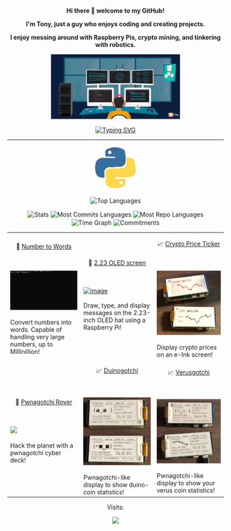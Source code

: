 <div align="center">
  <p><strong>Hi there 👋 welcome to my GitHub!</p>
  <p>I'm Tony, just a guy who enjoys coding and creating projects.</p> 
  <p>I enjoy messing around with Raspberry Pis, crypto mining, and tinkering with robotics. </strong></p>
  <p align="center">
  <img alt="Coding GIF" width="300" height="auto" src="assets/coding.gif"/>
  </p>
  <a href="https://git.io/typing-svg"><img src="https://readme-typing-svg.demolab.com?font=Fira+Code&weight=700&size=30&pause=1000&color=4FBFF7&center=true&vCenter=true&width=435&lines=Welcome!;Check+out+my+repos!" alt="Typing SVG" /></a>
</div>

<!--

### Languages and Tools:
<img align="left" width="35px" src="https://cdn.jsdelivr.net/gh/devicons/devicon@latest/icons/linux/linux-original.svg" />
<img align="left" width="35px" src="https://cdn.jsdelivr.net/gh/devicons/devicon@latest/icons/debian/debian-original.svg" />
<img align="left" width="35px" src="https://cdn.jsdelivr.net/gh/devicons/devicon@latest/icons/bash/bash-plain.svg" />
<img align="left" width="35px" src="https://cdn.jsdelivr.net/gh/devicons/devicon@latest/icons/html5/html5-original.svg" />
<img align="left" width="35px" src="https://cdn.jsdelivr.net/gh/devicons/devicon@latest/icons/css3/css3-original.svg" />
<img align="left" width="35px" src="https://cdn.jsdelivr.net/gh/devicons/devicon@latest/icons/javascript/javascript-original.svg" />
<img align="left" width="35px" src="https://cdn.jsdelivr.net/gh/devicons/devicon@latest/icons/apache/apache-original.svg" />
<img align="left" width="35px" src="https://cdn.jsdelivr.net/gh/devicons/devicon@latest/icons/raspberrypi/raspberrypi-original.svg" />
<img align="left" width="35px" src="https://cdn.jsdelivr.net/gh/devicons/devicon@latest/icons/arduino/arduino-original-wordmark.svg" />
<img align="left" width="35px" src="https://cdn.jsdelivr.net/gh/devicons/devicon@latest/icons/python/python-original.svg" />
<img align="left" width="35px" src="https://cdn.jsdelivr.net/gh/devicons/devicon@latest/icons/opencv/opencv-original.svg" />
<img align="left" width="35px" src="https://cdn.jsdelivr.net/gh/devicons/devicon@latest/icons/anaconda/anaconda-original.svg" />
<img align="left" width="35px" src="https://cdn.jsdelivr.net/gh/devicons/devicon@latest/icons/xcode/xcode-original.svg" />
<img align="left" width="40px" src="https://cdn.jsdelivr.net/gh/devicons/devicon@latest/icons/swift/swift-original.svg" /><br><br />
-->
---

<p align="center">
  <img alt="Coding GIF" width="100" height="auto" src="assets/python.gif"/>
  </p>
<p align="center">
  <img align="center" src="https://github-readme-stats.vercel.app/api/top-langs?username=frogCaller&hide_border=true&no-bg=true&no-frame=true&layout=compact&theme=transparent&hide=html,css,jupyter%20notebook,pug,jinja" alt="Top Languages"/>
</p>


<div align="center">
  <img align="center" src="http://github-profile-summary-cards.vercel.app/api/cards/stats?username=frogCaller&theme=transparent" height="180em" alt="Stats"/>
  <img align="center" src="http://github-profile-summary-cards.vercel.app/api/cards/most-commit-language?username=frogCaller&theme=transparent&exclude=html,CSS,Jupyter%20Notebook" height="180em" alt="Most Commits Languages"/>
  <img align="center" src="http://github-profile-summary-cards.vercel.app/api/cards/repos-per-language?username=frogCaller&theme=transparent&exclude=html,CSS,Jupyter%20Notebook" height="180em" alt="Most Repo Languages"/>
  <img align="center" src="http://github-profile-summary-cards.vercel.app/api/cards/productive-time?username=frogCaller&theme=transparent&utcOffset=-7.00" height="180em" alt="Time Graph"/>
  <img align="center" src="http://github-profile-summary-cards.vercel.app/api/cards/profile-details?username=frogCaller&theme=transparent" height="180em" alt="Commitments"/>
</div>


|   |   |   |
| --- | --- | --- | 
|<p align="center"> 💯 [Number to Words](https://github.com/frogCaller/number-to-words)</p><br><br /> [![image](https://raw.githubusercontent.com/frogCaller/number-to-words/main/images/num2words.gif)](https://github.com/frogCaller/number-to-words)<br><br /> Convert numbers into words. Capable of handling very large numbers, up to Millinillion! |<p align="center"> 📝 [2.23 OLED screen](https://github.com/frogCaller/2.23inch)</p><br><br /> [![image](https://github.com/frogCaller/2.23inch/blob/main/images/draw.gif)](https://github.com/frogCaller/2.23inch)<br><br /> Draw, type, and display messages on the 2.23-inch OLED hat using a Raspberry Pi! <br><br />|<p align="center"> 📈 [Crypto Price Ticker](https://github.com/frogCaller/e-ink-ticker)</p> <br><br /> <a href="https://github.com/frogCaller/e-ink-ticker"><img src="https://github.com/frogCaller/e-ink-ticker/blob/main/images/e-ink-display.jpeg" width="500" height="auto"></a><br><br /> Display crypto prices on an e-Ink screen! |
|<p align="center"> 🤖 [Pwnagotchi Rover](https://github.com/frogCaller/pwnagotchi-rover)</p><br><br /> <a href="https://github.com/frogCaller/pwnagotchi-rover"><img src="https://github.com/frogCaller/pwnagotchi-rover/blob/main/images/pwnagotchiRover1.jpg" width="600" height="auto"></a><br><br /> Hack the planet with a pwnagotchi cyber deck! |<p align="center"> 📈 [Duinogotchi](https://github.com/frogCaller/duinogotchi)</p><br><br /> <a href="https://github.com/frogCaller/duinogotchi"><img src="https://github.com/frogCaller/duinogotchi/blob/main/images/duino_gotchi.jpg" width="300" height="auto"></a><br><br /> Pwnagotchi-like display to show duino-coin statistics! |<p align="center"> 📈 [Verusgotchi](https://github.com/frogCaller/verusgotchi)</p><br><br /> <a href="https://github.com/frogCaller/verusgotchi"><img src="https://github.com/frogCaller/verusgotchi/blob/main/images/verusgotchi.jpeg" width="310" height="auto"></a><br><br /> Pwnagotchi-like display to show your verus coin statistics! |
<div align="center">
 <p>Visits: </p> <img src="https://profile-counter.glitch.me/frogCaller/count.svg">
</div>
